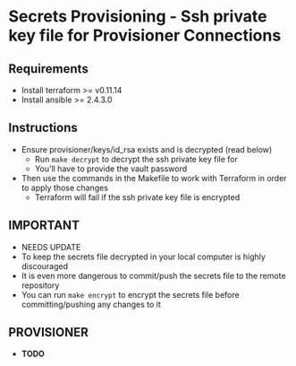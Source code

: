# Secrets Provisioning - Ssh private key file for Provisioner Connections

## Requirements
- Install terraform >= v0.11.14
- Install ansible >= 2.4.3.0

## Instructions
- Ensure provisioner/keys/id_rsa exists and is decrypted (read below)
    - Run `make decrypt` to decrypt the ssh private key file for
    - You'll have to provide the vault password
- Then use the commands in the Makefile to work with Terraform in order to apply those changes
    - Terraform will fail if the ssh private key file is encrypted

## IMPORTANT
- NEEDS UPDATE
- To keep the secrets file decrypted in your local computer is highly discouraged
- It is even more dangerous to commit/push the secrets file to the remote repository
- You can run `make encrypt` to encrypt the secrets file before committing/pushing any changes to it

## PROVISIONER
- **TODO**